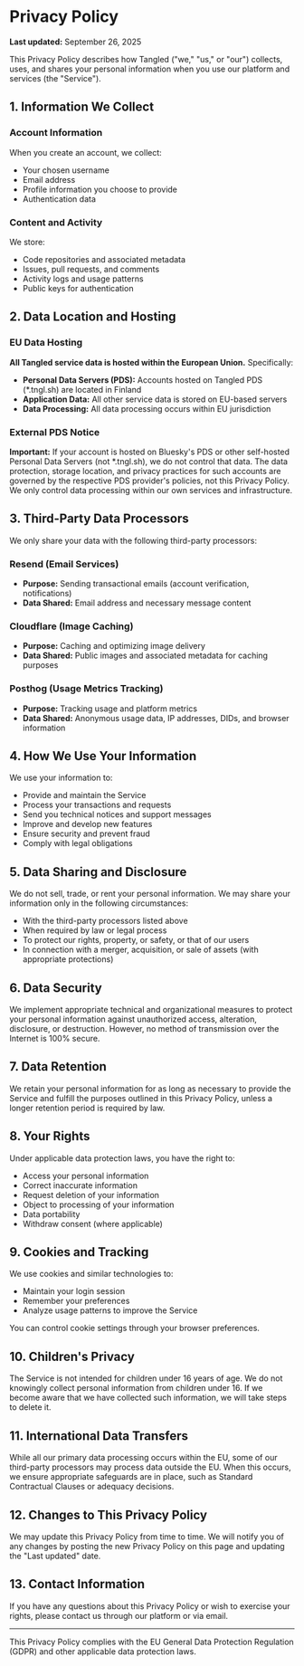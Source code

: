 # Privacy Policy

**Last updated:** September 26, 2025

This Privacy Policy describes how Tangled ("we," "us," or "our")
collects, uses, and shares your personal information when you use our
platform and services (the "Service").

## 1. Information We Collect

### Account Information

When you create an account, we collect:

- Your chosen username
- Email address
- Profile information you choose to provide
- Authentication data

### Content and Activity

We store:

- Code repositories and associated metadata
- Issues, pull requests, and comments
- Activity logs and usage patterns
- Public keys for authentication

## 2. Data Location and Hosting

### EU Data Hosting

**All Tangled service data is hosted within the European Union.**
Specifically:

- **Personal Data Servers (PDS):** Accounts hosted on Tangled PDS
  (*.tngl.sh) are located in Finland
- **Application Data:** All other service data is stored on EU-based
  servers
- **Data Processing:** All data processing occurs within EU
  jurisdiction

### External PDS Notice

**Important:** If your account is hosted on Bluesky's PDS or other
self-hosted Personal Data Servers (not *.tngl.sh), we do not control
that data. The data protection, storage location, and privacy
practices for such accounts are governed by the respective PDS
provider's policies, not this Privacy Policy. We only control data
processing within our own services and infrastructure.

## 3. Third-Party Data Processors

We only share your data with the following third-party processors:

### Resend (Email Services)

- **Purpose:** Sending transactional emails (account verification,
  notifications)
- **Data Shared:** Email address and necessary message content

### Cloudflare (Image Caching)

- **Purpose:** Caching and optimizing image delivery
- **Data Shared:** Public images and associated metadata for caching
  purposes

### Posthog (Usage Metrics Tracking)

- **Purpose:** Tracking usage and platform metrics
- **Data Shared:** Anonymous usage data, IP addresses, DIDs, and browser
  information

## 4. How We Use Your Information

We use your information to:

- Provide and maintain the Service
- Process your transactions and requests
- Send you technical notices and support messages
- Improve and develop new features
- Ensure security and prevent fraud
- Comply with legal obligations

## 5. Data Sharing and Disclosure

We do not sell, trade, or rent your personal information. We may share
your information only in the following circumstances:

- With the third-party processors listed above
- When required by law or legal process
- To protect our rights, property, or safety, or that of our users
- In connection with a merger, acquisition, or sale of assets (with
  appropriate protections)

## 6. Data Security

We implement appropriate technical and organizational measures to
protect your personal information against unauthorized access,
alteration, disclosure, or destruction. However, no method of
transmission over the Internet is 100% secure.

## 7. Data Retention

We retain your personal information for as long as necessary to provide
the Service and fulfill the purposes outlined in this Privacy Policy,
unless a longer retention period is required by law.

## 8. Your Rights

Under applicable data protection laws, you have the right to:

- Access your personal information
- Correct inaccurate information
- Request deletion of your information
- Object to processing of your information
- Data portability
- Withdraw consent (where applicable)

## 9. Cookies and Tracking

We use cookies and similar technologies to:

- Maintain your login session
- Remember your preferences
- Analyze usage patterns to improve the Service

You can control cookie settings through your browser preferences.

## 10. Children's Privacy

The Service is not intended for children under 16 years of age. We do
not knowingly collect personal information from children under 16. If
we become aware that we have collected such information, we will take
steps to delete it.

## 11. International Data Transfers

While all our primary data processing occurs within the EU, some of our
third-party processors may process data outside the EU. When this
occurs, we ensure appropriate safeguards are in place, such as Standard
Contractual Clauses or adequacy decisions.

## 12. Changes to This Privacy Policy

We may update this Privacy Policy from time to time. We will notify you
of any changes by posting the new Privacy Policy on this page and
updating the "Last updated" date.

## 13. Contact Information

If you have any questions about this Privacy Policy or wish to exercise
your rights, please contact us through our platform or via email.

---

This Privacy Policy complies with the EU General Data Protection
Regulation (GDPR) and other applicable data protection laws.
